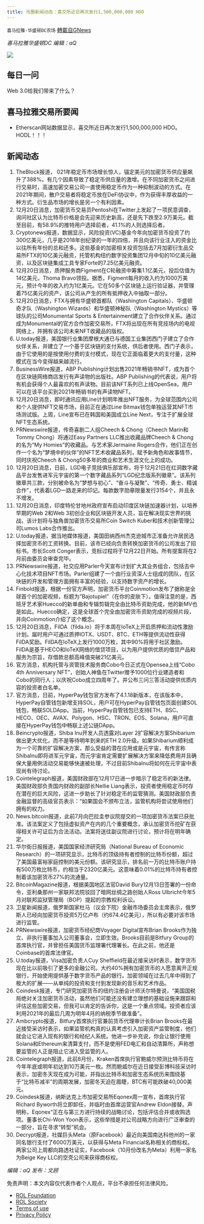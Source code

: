 ```yaml
---
title: 币圈新闻动态：喜交所近日再次发行1,500,000,000 HDO
---
```

`喜马拉雅-华盛顿DC农场` [轉載自GNews](https://gnews.org/zh-hans/1776681/)

*喜马拉雅华盛顿DC 编辑：aQ*

![](http://himalayawashingtondc.org/wp-content/uploads/2021/07/ScreenShot-2021-07-31-at-16.20.22@2x.png)



## 每日一问





Web 3.0给我们带来了什么？





## 喜马拉雅交易所要闻





- Etherscan网站数据显示，喜交所近日再次发行1,500,000,000 HDO。 HODL！！！






## 新闻动态





1. TheBlock报道， 021年稳定币市场增长惊人，锚定美元的加密货币供应量飙升了388%。有几个因素导致了稳定币供应量的激增。在不同加密货币之间进行交易时，高速加密交易公司一直使用稳定币作为一种抑制波动的方式。在2021年期间，散户交易者将稳定币放在DeFi协议中，作为获得丰厚收益的一种方式。衍生品市场的增长是另一个有利因素。
2. 12月20日消息，加密货币交易员Pentoshi在Twitter上发起了一项民意调查，询问社区认为比特币价格是会先迎来历史新高，还是先下跌至2.9万美元。截至目前，有58.9%的推特用户选择前者，41.1%的人则选择后者。
3. Cryptonews报道，数据显示，风险投资(VC)基金今年向加密货币投资了约300亿美元，几乎是2018年创纪录的一年的四倍，并且向该行业注入的资金比以往所有年份的总和还多。这些基金的加密相关投资包括去7月加密衍生品交易所FTX的10亿美元融资，托管机构纽约数字投资集团12月中旬的10亿美元融资，以及区块链集成工具专家Forte的7.25亿美元融资。
4. 12月20日消息，质押服务商Figment在C轮融资中筹集1.1亿美元，投后估值为14亿美元，Thoma Bravo领投。据悉，Figment每月的收入约为1000万美元，预计今年的收入约为1亿美元。它在50多个区块链上运行验证器，并管理着75亿美元的资产，该公司从产生的所有抵押收入中抽取一部分。
5. 12月20日消息，FTX与拥有华盛顿首都队（Washington Capitals）、华盛顿奇才队（Washington Wizards）和华盛顿神秘队（Washington Mystics）等球队的公司Monumental Sports & Entertainment建立了合作伙伴关系。通过成为Monumental的官方合作加密交易所，FTX将出现在所有竞技场内的电视网络上，并拥有该公司未来NFT收藏品的版权。
6. U.today报道，美国银行业集团摩根大通已与德国工业集团西门子建立了合作伙伴关系，并建立了一个基于区块链的支付系统，供后者使用。西门子表示，由于它使用的是按使用付费的支付模式，现在它正面临着更大的支付量，这种模式在当今变得越来越流行。
7. BusinessWire报道，ABP Publishing计划出售2021年畅销书NFT，成为首个在区块链网络商店发行有声读物的出版社。ABP Publishing的代表说，用户将有机会获得个人最喜欢的有声读物。目前该NFT系列已上线OpenSea，用户可以在该平台买到2021年畅销书的有声读物NFT。
8. 12月20日消息，即时通讯应用Line计划明年推出NFT服务，为全球范围内公司和个人提供NFT交易市场，目前正在通过Line Bitmax钱包单独运营其NFT市场测试版。上周，Line宣布已在韩国和美国成立Line Next，专注于扩展全球NFT生态系统。
9. PRNewswire报道，传奇喜剧二人组Cheech & Chong（Cheech Marin和Tommy Chong）将通过Easy Partners LLC推出收藏品牌Cheech & Chong的名为“My Homies”的收藏品。与艺术家Jermaine Rogers合作，他们正在创作一个名为“梦境中的伙伴”的NFT艺术收藏品系列，赋予新角色和故事情节，同时庆祝Cheech & Chong50多年的商业和艺术生涯文化上的成功。
10. 12月20日消息，日前，LGD电子竞技俱乐部宣布，将于12月21日在红洞数字藏品平台发售进军元宇宙的第一个数字藏品系列“LGD纪念版系列徽章”。该系列徽章共三款，分别被命名为“梦想与初心”、“奋斗与凝聚”、“传奇、勇士、精诚合作”，代表着LGD一路走来的印记。每款数字勋章限量发行3154个，并且永不增发。
11. 12月20日消息，印度特伦甘地州政府宣布启动印度区块链加速器计划，以培养早期的Web 2和Web 3初创企业和区块链开发人员，旨在解决现实世界的挑战。该计划将与独角兽加密货币交易所Coin Switch Kuber和技术创新管理公司Lumos Labs合作推出。
12. U.today报道，据当地媒体报道，美国田纳西州杰克逊城市正准备允许居民选择加密货币的工资转换。目前，该市已经向负责转换加密货币的公司发出了招标书。市长Scott Conger表示，竞标过程将于12月22日开始。所有提案将在2月前由委员会审查完毕。
13. PRNewswire报道，社交应用Parler今天宣布计划扩大其业务组合，包括去中心化技术项目NFT市场。Parler组建了一个由行业资深人士组成的团队，在区块链的开发和管理方面拥有丰富的经验，以支持数字资产的增长。
14. Finbold报道，根据一份官方声明，加密货币平台Coinmotion发布了据称是全球首个的加密视频，标题为“Bajotupiel”（在你的皮肤下）。值得注意的是，西班牙艺术家Huecco的新单曲和专辑剪辑完全由比特币资助完成，他的新MV也是如此。Huecco确定，这是全球首个完全由加密货币资助完成的视频片段，并向Coinmotion介绍了这个概念。
15. 12月20日消息，FilDA（filda.io）将于本周在IoTeX上开启质押和流动性激励计划。届时用户可通过质押IOTX、USDT、BTC、ETH等提供流动性获得FilDA奖励。FilDA在IoTeX上发行1000万枚，其中90%将用于社区激励。FilDA是基于HECO和IoTeX网络的借贷项目，以为用户提供优质的借贷产品和服务为宗旨，存借款总额高峰值突破21亿美元。
16. 官方消息，机构托管与资管技术服务商Cobo今日正式在Opensea上线“Cobo 4th Anniversary NFT”，创始人神鱼在Twitter赠予1000位行业建造者和Cobo的同行人；以庆祝Cobo成立四周年了。并公布三问三答活动提供优质内容的投资者白名单。
17. 官方消息，日前，HyperPay钱包官方发布了4.1.18新版本，在该版本中，HyperPay自管钱包新增支持SOL，用户可在HyperPay自管钱包页面创建SOL钱包，畅联SOLDApp。当前，HyperPay自管钱包已支持ETH、BSC、HECO、OEC、AVAX、Polygon、HSC、TRON、EOS、Solana，用户可直接在HyperPay钱包中畅联上述公链DApp。
18. Beincrypto报道，Shiba Inu开发人员透露对Layer 2扩容解决方案Shibarium做出更大优化，而不是等待明年到来的ETH 2.0升级。如果Shibarium顺利成为一个可靠的扩容解决方案，那么受益的潜在应用或是元宇宙，有传言称ShibaInu即将进军元宇宙，而元宇宙肯定需要扩展解决方案来降低费用并且确保大量用例活动交易能够快速被处理，不过目前ShibaInu将如何在元宇宙中表现尚有待讨论。
19. Cointelegraph报道，美国财政部在12月17日进一步暗示了稳定币的新法律。美国财政部负责国内财政的副部长Nellie Liang表示，投资者使用稳定币时存在潜在的巨大风险，这进一步助长了针对稳定币的监管猜测。美国财政部负责金融监督的高级官员表示：“如果国会不颁布立法，监管机构将尝试使用他们拥有的权力。
20. News.bitcoin报道，此前7月向巴拉圭参议院提交的一项加密货币法案已获批准。该法案定义了包括虚拟资产在内的几个重要概念，承认加密货币挖矿在获得相关许可证后为合法活动。法案将送往副议院进行讨论，预计将在明年确定。
21. 华尔街日报报道，美国国家经济研究局（National Bureau of Economic Research）的一项研究显示，比特币的顶级持有者控制的比特币份额，超过了美国最富裕家庭控制的美元份额。该研究显示，排名前一万的比特币账户持有500万枚比特币，约相当于2320亿美元。这意味着0.01%的比特币持有者控制着该加密货币27%的流通量。
22. BitcoinMagazine报道，根据美国地区法官David Bury12月13日签署的一份命令，亚利桑那州一家联邦法院驳回了暗网丝绸之路创始人Ross Ulbricht今年5月对联邦监狱管理局（BOP）提起的宗教权利诉讼。
23. 卫星新闻报道，俄罗斯国家杜马（议会下院）金融市场委员会主席表示，俄罗斯人已经向加密货币投资5万亿卢布（约674.4亿美元），所以有必要对该市场进行监管。
24. PRNewswire报道，加密货币经纪商Voyager Digital宣布Brian Brooks作为独立、非执行董事加入公司董事会，立即生效。Brooks目前是Bitfury Group的首席执行官，并曾担任美国货币监理署代理署长。在此之前，他还是Coinbase的首席法律官。
25. U.today报道，Visa加密负责人Cuy Sheffield在最近接采访时表示，数字货币现在比以前吸引了更多的金融公司。大约40%拥有加密货币的人愿意离开正规银行，开始使用提供基于数字货币产品的银行。加密领域在过去几年中得到了极大的扩展——从单纯的投资和支付到发现新的音乐和艺术作品。
26. Coindesk报道，专门研究加密货币的纽约注册会计师沃尔特曼说，“美国国税局绝对关注加密货币活动，虽然他们可能还没有建立理想的基础设施来跟踪和评估这些加密交易，但我可以肯定的告诉你，这是一个重点领域。投资者应该利用2021年的最后几周为明年4月的纳税季节做准备”。
27. Ambcrypto报道，Bitfury首席执行官兼前货币代理审计长Brian Brooks在最近接受采访时表示，如果监管机构真的认真考虑引入加密资产监管制度，他们就会让它进入现有的银行和经纪人系统。他进一步补充说，你会让银行使用Solana和Ethereum来清算支付，而不是使用FED电汇和自动清算所，声称想要监管的人正是阻止它进入受监管的人。
28. Cointelegraph报道，此前8月份，Kraken首席执行官鲍威尔预测比特币将在今年年底或明年初达到10万美元一枚。然而鲍威尔在近日接受彭博科技采访时表示，加密冬天现在成为可能，并指出比特币和加密生态系统历来围绕基于“比特币减半”的周期发展，加密冬天迫在眉睫，BTC有可能跌破40,000美元。
29. Coindesk报道，纳斯达克上市加密交易所Eqonex周一宣布，首席执行官Richard Byworth将立即卸任，并临时由首席运营官Andrew Eldon接替。声明称，Eqonex“正在与第三方进行持续的战略讨论，包括评估合并或收购选项。董事长Chi-Won Yoon表示，这些举措是对公司战略方向进行广泛审查的一部分，旨在寻求“转型”机会。
30. Decrypt报道，社媒巨头Meta（原Facebook）最近向美国南达科他州的一家同名银行支付了6000万美元，以获得与Meta Financial名称相关的商标权。两家公司上周都向路透社证实，Facebook（10月份改名为Meta）利用一家名为Beige Key LLC的空壳公司来获得商标权。





*编辑：aQ
发布：文顾*


 
 

免责声明：本文内容仅代表作者个人观点，平台不承担任何法律风险。

- [ROL Foundation](https://rolfoundation.org/)
- [ROL Society](https://rolsociety.org/)
- [Terms of use](https://gnews.org/terms-of-use-3/)
- [Privacy Policy](https://gnews.org/privacy-policy/)
